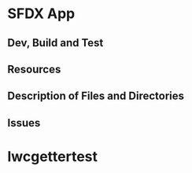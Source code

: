 # SFDX  App

## Dev, Build and Test


## Resources


## Description of Files and Directories


## Issues


# lwcgettertest
